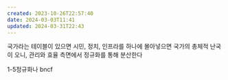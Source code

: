 ```yaml
---
created: 2023-10-26T22:57:40
date: 2024-03-03T11:41
updated: 2024-03-31T22:43
---
```

국가라는 테이블이 있으면 시민, 정치, 인프라를 하나에 몰아넣으면 국가의 총체적 난국이 오니, 관리와 효율 측면에서 정규화를 통해 분산한다

1-5정규화나
bncf